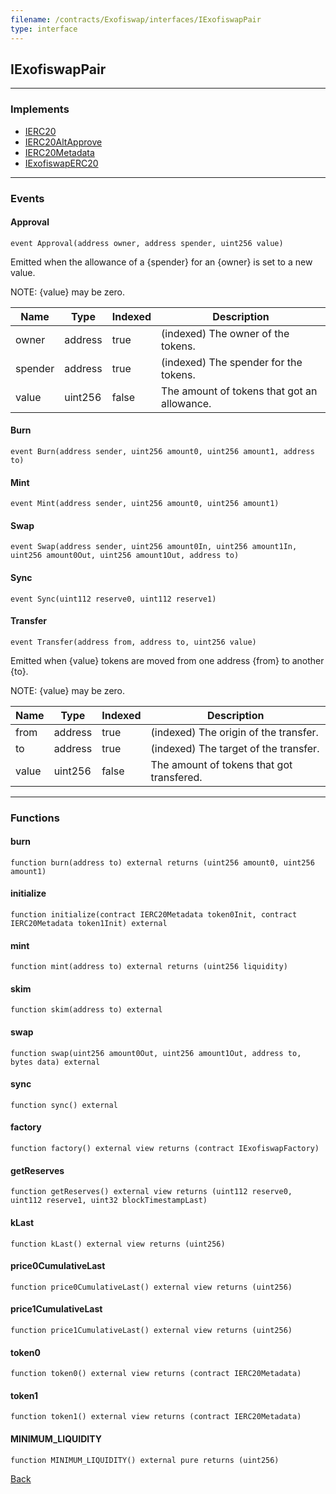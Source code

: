 ```yaml
---
filename: /contracts/Exofiswap/interfaces/IExofiswapPair
type: interface
---
```


## IExofiswapPair

***

### Implements

- [IERC20](/@exoda/contracts/interfaces/token/ERC20/IERC20)
- [IERC20AltApprove](/@exoda/contracts/interfaces/token/ERC20/extensions/IERC20AltApprove)
- [IERC20Metadata](/@exoda/contracts/interfaces/token/ERC20/extensions/IERC20Metadata)
- [IExofiswapERC20](/contracts/Exofiswap/interfaces/IExofiswapERC20)

***

### Events

#### Approval

```solidity
event Approval(address owner, address spender, uint256 value)
```

Emitted when the allowance of a {spender} for an {owner} is set to a new value.

NOTE: {value} may be zero.

| Name | Type | Indexed | Description |
| ---- | ---- | ------- | ----------- |
| owner | address | true | (indexed) The owner of the tokens. |
| spender | address | true | (indexed) The spender for the tokens. |
| value | uint256 | false | The amount of tokens that got an allowance. |

#### Burn

```solidity
event Burn(address sender, uint256 amount0, uint256 amount1, address to)
```

#### Mint

```solidity
event Mint(address sender, uint256 amount0, uint256 amount1)
```

#### Swap

```solidity
event Swap(address sender, uint256 amount0In, uint256 amount1In, uint256 amount0Out, uint256 amount1Out, address to)
```

#### Sync

```solidity
event Sync(uint112 reserve0, uint112 reserve1)
```

#### Transfer

```solidity
event Transfer(address from, address to, uint256 value)
```

Emitted when {value} tokens are moved from one address {from} to another {to}.

NOTE: {value} may be zero.

| Name | Type | Indexed | Description |
| ---- | ---- | ------- | ----------- |
| from | address | true | (indexed) The origin of the transfer. |
| to | address | true | (indexed) The target of the transfer. |
| value | uint256 | false | The amount of tokens that got transfered. |

***

### Functions

#### burn

```solidity
function burn(address to) external returns (uint256 amount0, uint256 amount1)
```

#### initialize

```solidity
function initialize(contract IERC20Metadata token0Init, contract IERC20Metadata token1Init) external
```

#### mint

```solidity
function mint(address to) external returns (uint256 liquidity)
```

#### skim

```solidity
function skim(address to) external
```

#### swap

```solidity
function swap(uint256 amount0Out, uint256 amount1Out, address to, bytes data) external
```

#### sync

```solidity
function sync() external
```

#### factory

```solidity
function factory() external view returns (contract IExofiswapFactory)
```

#### getReserves

```solidity
function getReserves() external view returns (uint112 reserve0, uint112 reserve1, uint32 blockTimestampLast)
```

#### kLast

```solidity
function kLast() external view returns (uint256)
```

#### price0CumulativeLast

```solidity
function price0CumulativeLast() external view returns (uint256)
```

#### price1CumulativeLast

```solidity
function price1CumulativeLast() external view returns (uint256)
```

#### token0

```solidity
function token0() external view returns (contract IERC20Metadata)
```

#### token1

```solidity
function token1() external view returns (contract IERC20Metadata)
```

#### MINIMUM_LIQUIDITY

```solidity
function MINIMUM_LIQUIDITY() external pure returns (uint256)
```

[Back](/index)